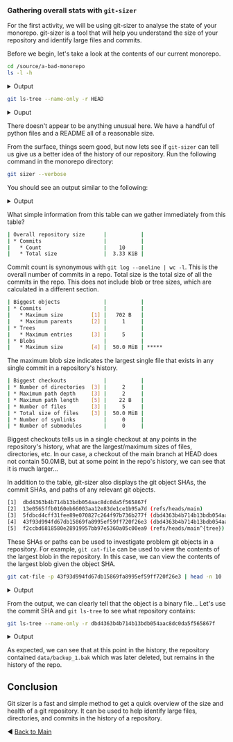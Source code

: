 ### Gathering overall stats with `git-sizer`
For the first activity, we will be using git-sizer to analyse the state of your monorepo. git-sizer is a tool that will help you understand the size of your repository and identify large files and commits.

Before we begin, let's take a look at the contents of our current monorepo.

```bash
cd /source/a-bad-monorepo
ls -l -h
```

<details><summary>Output</summary>

```bash
total 16K    
-rw-r--r--    1 root     root          99 Sep 13 15:56 README.md
-rw-r--r--    1 root     root         237 Sep 13 15:56 hello_world.py
-rw-r--r--    1 root     root         690 Sep 13 15:56 hello_world_db.py
-rw-r--r--    1 root     root         187 Sep 13 15:56 hello_world_helpers.py
```
</details>

```bash
git ls-tree --name-only -r HEAD
```

<details><summary>Ouput</summary>

```bash
README.md
hello_world.py
hello_world_db.py
hello_world_helpers.py
```
</details>

There doesn't appear to be anything unusual here. We have a handful of python files and a README all of a reasonable size. 

From the surface, things seem good, but now lets see if `git-sizer` can tell us give us a better idea of the history of our repository. Run the following command in the monorepo directory:

```bash
git sizer --verbose
```

You should see an output similar to the following:
<details><summary>Output</summary>

```bash
| Name                         | Value     | Level of concern               |
| ---------------------------- | --------- | ------------------------------ |
| Overall repository size      |           |                                |
| * Commits                    |           |                                |
|   * Count                    |    10     |                                |
|   * Total size               |  3.33 KiB |                                |
| * Trees                      |           |                                |
|   * Count                    |    13     |                                |
|   * Total size               |  1.53 KiB |                                |
|   * Total tree entries       |    39     |                                |
| * Blobs                      |           |                                |
|   * Count                    |    11     |                                |
|   * Total size               |   150 MiB |                                |
| * Annotated tags             |           |                                |
|   * Count                    |     0     |                                |
| * References                 |           |                                |
|   * Count                    |     3     |                                |
|     * Branches               |     1     |                                |
|     * Remote-tracking refs   |     2     |                                |
|                              |           |                                |
| Biggest objects              |           |                                |
| * Commits                    |           |                                |
|   * Maximum size         [1] |   702 B   |                                |
|   * Maximum parents      [2] |     1     |                                |
| * Trees                      |           |                                |
|   * Maximum entries      [3] |     5     |                                |
| * Blobs                      |           |                                |
|   * Maximum size         [4] |  50.0 MiB | *****                          |
|                              |           |                                |
| History structure            |           |                                |
| * Maximum history depth      |    10     |                                |
| * Maximum tag depth          |     0     |                                |
|                              |           |                                |
| Biggest checkouts            |           |                                |
| * Number of directories  [3] |     2     |                                |
| * Maximum path depth     [3] |     2     |                                |
| * Maximum path length    [5] |    22 B   |                                |
| * Number of files        [3] |     5     |                                |
| * Total size of files    [3] |  50.0 MiB |                                |
| * Number of symlinks         |     0     |                                |
| * Number of submodules       |     0     |                                |

[1]  dbd4363b4b714b13bdb054aac8dc0da5f565867f
[2]  13e0565ffb0160eb66003aa12e83de1ce1b95a7d (refs/heads/main)
[3]  5fdbcd4cff31fee89e070827c264f97b736b277f (dbd4363b4b714b13bdb054aac8dc0da5f565867f^{tree})
[4]  43f93d994fd67db15869fa8995ef59ff720f26e3 (dbd4363b4b714b13bdb054aac8dc0da5f565867f:data/backup_1.bak)
[5]  f2ccbd6818580e28919957bb97e5360a05c00ea9 (refs/heads/main^{tree})
```

</details>

What simple information from this table can we gather immediately from this table?

```bash
| Overall repository size      |           |                                |
| * Commits                    |           |                                |
|   * Count                    |    10     |                                |
|   * Total size               |  3.33 KiB |                                |
```
Commit count is synonymous with  `git log --oneline | wc -l`. 
This is the overall number of commits in a repo. Total size is the total size of all the commits in the repo. This does not include blob or tree sizes, which are calculated in a different section.

```bash
| Biggest objects              |           |                                |
| * Commits                    |           |                                |
|   * Maximum size         [1] |   702 B   |                                |
|   * Maximum parents      [2] |     1     |                                |
| * Trees                      |           |                                |
|   * Maximum entries      [3] |     5     |                                |
| * Blobs                      |           |                                |
|   * Maximum size         [4] |  50.0 MiB | *****                          |
```
The maximum blob size indicates the largest single file that exists in any single commit in a repository's history.

```bash
| Biggest checkouts            |           |                                |
| * Number of directories  [3] |     2     |                                |
| * Maximum path depth     [3] |     2     |                                |
| * Maximum path length    [5] |    22 B   |                                |
| * Number of files        [3] |     5     |                                |
| * Total size of files    [3] |  50.0 MiB |                                |
| * Number of symlinks         |     0     |                                |
| * Number of submodules       |     0     |                                |
```

Biggest checkouts tells us in a single checkout at any points in the repository's history, what are the largest/maximum sizes of files, directories, etc. In our case, a checkout of the main branch at HEAD does not contain 50.0MiB, but at some point in the repo's history, we can see that it is much larger...

In addition to the table, git-sizer also displays the git object SHAs, the commit SHAs, and paths of any relevant git objects.

```bash
[1]  dbd4363b4b714b13bdb054aac8dc0da5f565867f
[2]  13e0565ffb0160eb66003aa12e83de1ce1b95a7d (refs/heads/main)
[3]  5fdbcd4cff31fee89e070827c264f97b736b277f (dbd4363b4b714b13bdb054aac8dc0da5f565867f^{tree})
[4]  43f93d994fd67db15869fa8995ef59ff720f26e3 (dbd4363b4b714b13bdb054aac8dc0da5f565867f:data/backup_1.bak)
[5]  f2ccbd6818580e28919957bb97e5360a05c00ea9 (refs/heads/main^{tree})
```

These SHAs or paths can be used to investigate problem git objects in a repository. 
For example, `git cat-file` can be used to view the contents of the largest blob in the repository.
In this case, we can view the contents of the largest blob given the object SHA. 

```bash
git cat-file -p 43f93d994fd67db15869fa8995ef59ff720f26e3 | head -n 10
```

<details><summary>Output</summary>

```bash
BvP�`�n�+ktVTM��T˸
    F���
       ¢�z���Z��        �����H8�Z(��Qm7�Ki~�N&�Rb�G��s-40#i,}�_�ړ�'M�h׉|0�CE��e���V:�ͷ��
\
>�p?-�p"Ic���fX~����h��ھ
                        ~M�/'�R�^�i�z@Po����B�P׶�Q�ّ&(¡#����`eA�9��U���%;
Pޚ�w
    ��W[c�}���K��#��e��9��s�
                            �sHRӯD�љK&�'1أLw���_
v�'ïS��j��K<_˸�����x�&>�G/ڬ_��ѥz҃�;����3�jP����?��d��r�vtם���p'|��s�1U���Ďg����t�����p2�����6��uq��C�����U &!O5i��ɵ�'��70�$�r0&A&=~����.?z�r���Bx]Ei��T��"���V�l�_�ٽx��.Km�wE��F}GV3_f�n�����d�����+�kAV
���W�r����ǈhQ瓟8ʹ�쪗KI�����&���{���Q�[��W���疧��.uY��YPT�{�^Ȇ�iƚ�������"�)$m��ګ6�W���y��8]      �+D��LJz�Ne�g;������q�W;a���ž���O�������mN�gZM�:�:�8{�3�SOd~�_)~c       ��x���~�>,  3�
ͭ�q�L_�}�L�ܢ��>� ,c��
h��b�D�:��J�1Z��     �$�t��儺I��KrS)%�#�(=��#�g6��=����u@���Y�����7���
���:��7�`�{C���*V7=!fI� S%�=�����
                                 �}Jl�zeBNg��.�x��Fd��A.H���5   �O�R����0�1�����[X�c�
s����y�&� �  �q�V����^%TQk/1��G=ɿ�A����S֎�z2sja�C�)X�                                ю����e7*_���g�R�(�`!�=,x��A�4�Y̪C<zo�������E�A�&#
^�*���u��^d�� ����r�yr��[��%
/��S*�(�^��D �M�C
76t35_�)�X
*v��*ƈ�;٢�ʥ�1�Q�:�᭵���bq�qa�zG�Y�*�J�'D�G�y+u�(��Uf��@i.�Uv5{�<�Q�bDz����4�KJųh*F����;���`o��ް1����5��d
```

</details>

From the output, we can clearly tell that the object is a binary file... Let's use the commit SHA and `git ls-tree` to see what repository contains:

```bash
git ls-tree --name-only -r dbd4363b4b714b13bdb054aac8dc0da5f565867f
```

<details><summary>Output</summary>

```bash
README.md
data/backup_1.bak
hello_world.py
hello_world_db.py
hello_world_helpers.py
```
</details>

As expected, we can see that at this point in the history, the repository contained `data/backup_1.bak` which was later deleted, but remains in the history of the repo.

## Conclusion
Git sizer is a fast and simple method to get a quick overview of the size and health of a git repository. It can be used to help identify large files, directories, and commits in the history of a repository.

:arrow_backward: [Back to Main](../README.md)
